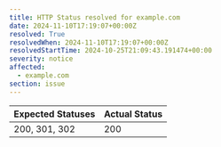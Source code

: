 ```yaml
---
title: HTTP Status resolved for example.com
date: 2024-11-10T17:19:07+00:00Z
resolved: True
resolvedWhen: 2024-11-10T17:19:07+00:00Z
resolvedStartTime: 2024-10-25T21:09:43.191474+00:00
severity: notice
affected:
  - example.com
section: issue
---
```


| Expected Statuses | Actual Status  |
|-------------------|----------------|
| 200, 301, 302 | 200 |
